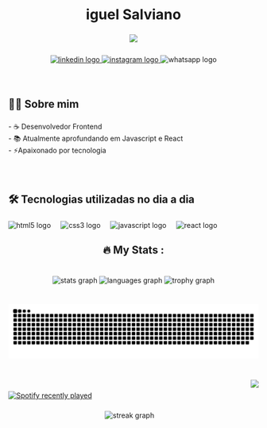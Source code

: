 <h1 align="center">iguel Salviano</h1>

###

<div align="center">
  <img height="150" src="https://i.gifer.com/77M0.gif"  />
</div>

###

<div align="center">
  <a href="https://www.linkedin.com/in/miguel-salviano-96ba6a2bb" target="_blank">
    <img src="https://img.shields.io/static/v1?message=LinkedIn&logo=linkedin&label=&color=0077B5&logoColor=white&labelColor=&style=for-the-badge" height="35" alt="linkedin logo"  />
  </a>
  <a href="https://www.instagram.com/miguelsalvianno/" target="_blank">
    <img src="https://img.shields.io/static/v1?message=Instagram&logo=instagram&label=&color=E4405F&logoColor=white&labelColor=&style=for-the-badge" height="35" alt="instagram logo"  />
  </a>
  <img src="https://img.shields.io/static/v1?message=Whatsapp&logo=whatsapp&label=&color=25D366&logoColor=white&labelColor=&style=for-the-badge" height="35" alt="whatsapp logo"  />
</div>

###

<br clear="both">

<h2 align="left">👩‍💻  Sobre mim</h2>

###

<p align="left">- ☕  Desenvolvedor Frontend<br>- 📚 Atualmente aprofundando em Javascript e React<br>- ⚡Apaixonado por tecnologia</p>

###

<br clear="both">

<h2 align="left">🛠 Tecnologias utilizadas no dia a dia</h2>

###

<div align="left">
  <img src="https://cdn.jsdelivr.net/gh/devicons/devicon/icons/html5/html5-original.svg" height="60" alt="html5 logo"  />
  <img width="12" />
  <img src="https://cdn.jsdelivr.net/gh/devicons/devicon/icons/css3/css3-original.svg" height="60" alt="css3 logo"  />
  <img width="12" />
  <img src="https://cdn.jsdelivr.net/gh/devicons/devicon/icons/javascript/javascript-plain.svg" height="60" alt="javascript logo"  />
  <img width="12" />
  <img src="https://cdn.jsdelivr.net/gh/devicons/devicon/icons/react/react-original-wordmark.svg" height="60" alt="react logo"  />
</div>

###

<h2 align="center">🔥   My Stats :</h2>

###

<br clear="both">

<div align="center">
  <img src="https://github-readme-stats.vercel.app/api?username=MiguelSalviano24&hide_title=false&hide_rank=false&show_icons=true&include_all_commits=true&count_private=true&disable_animations=false&theme=radical&locale=en&hide_border=true&order=1" height="180" alt="stats graph"  />
  <img src="https://github-readme-stats.vercel.app/api/top-langs?username=MiguelSalviano24&locale=en&hide_title=false&layout=compact&card_width=320&langs_count=5&theme=radical&hide_border=true&order=2" height="180" alt="languages graph"  />
  <img src="https://github-profile-trophy.vercel.app?username=MiguelSalviano24&theme=radical&column=8&row=1&margin-w=8&margin-h=8&no-bg=true&no-frame=true&order=4" height="150" alt="trophy graph"  />
</div>

###

<br clear="both">

<img src="https://raw.githubusercontent.com/MiguelSalviano24/MiguelSalviano24/output/snake.svg" alt="Snake animation" />

###

<br clear="both">

<img align="right" height="200" src="https://i.gifer.com/KNGq.gif"  />

###

<div align="left">
  <a href="https://open.spotify.com/user/31o7fw252j3agvw3iawnvrpeu7b4">
    <img src="https://spotify-recently-played-readme.vercel.app/api?user=31o7fw252j3agvw3iawnvrpeu7b4&count=3" alt="Spotify recently played"  />
  </a>
</div>

###

<div align="center">
  <img src="https://streak-stats.demolab.com?user=MiguelSalviano24&locale=en&mode=daily&theme=radical&hide_border=true&border_radius=5&order=3" height="220" alt="streak graph"  />
</div>

###
